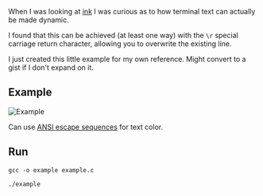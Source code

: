 When I was looking at [ink](https://github.com/vadimdemedes/ink) I was curious
as to how terminal text can actually be made dynamic.

I found that this can be achieved (at least one way) with the `\r` special carriage return character,
allowing you to overwrite the existing line.

I just created this little example for my own reference. Might convert to a gist if I don't expand on it.

## Example

![Example](https://i.imgur.com/tV29qiv.gif)

Can use [ANSI escape sequences](https://stackoverflow.com/questions/4842424/list-of-ansi-color-escape-sequences) for text color.

## Run

```
gcc -o example example.c

./example
```
